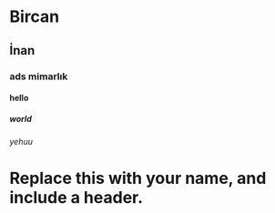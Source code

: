# Bircan

##  İnan
### ads mimarlık
####  hello
##### world
######  yehuu

# Replace this with your name, and include a header.
